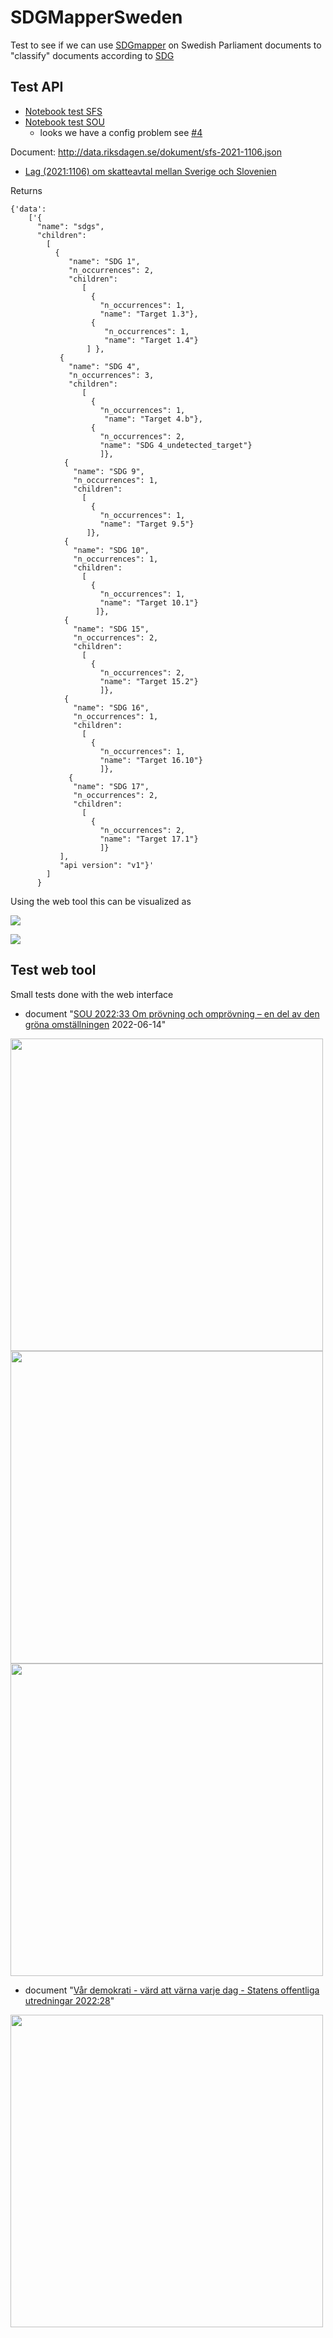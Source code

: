 # SDGMapperSweden

Test to see if we can use [SDGmapper](https://knowsdgs.jrc.ec.europa.eu/sdgmapper) on Swedish Parliament documents to "classify" documents according to [SDG](https://www.undp.org/sustainable-development-goals)

## Test API
* [Notebook test SFS](https://github.com/salgo60/SDGMapperSweden/blob/main/Notebook/Swedish%20PM%20document%20SFS.ipynb)
* [Notebook test SOU](https://github.com/salgo60/SDGMapperSweden/blob/main/Notebook/SDGMapper%20Swedish%20PM%20document%20SOU.ipynb)
  * looks we have a config problem see [#4](https://github.com/salgo60/SDGMapperSweden/issues/4)

Document:  http://data.riksdagen.se/dokument/sfs-2021-1106.json
* [Lag (2021:1106) om skatteavtal mellan Sverige och Slovenien](https://www.riksdagen.se/sv/dokument-lagar/dokument/_sfs-2021-1106)


Returns 
```
{'data': 
    ['{
      "name": "sdgs", 
      "children": 
        [
          {
             "name": "SDG 1", 
             "n_occurrences": 2, 
             "children": 
                [
                  {
                    "n_occurrences": 1, 
                    "name": "Target 1.3"},
                  {
                     "n_occurrences": 1, 
                     "name": "Target 1.4"}
                 ] }, 
           {
             "name": "SDG 4", 
             "n_occurrences": 3, 
             "children": 
                [
                  {
                    "n_occurrences": 1, 
                     "name": "Target 4.b"}, 
                  {
                    "n_occurrences": 2, 
                    "name": "SDG 4_undetected_target"}
                    ]}, 
            {
              "name": "SDG 9", 
              "n_occurrences": 1, 
              "children": 
                [
                  {
                    "n_occurrences": 1, 
                    "name": "Target 9.5"}
                 ]}, 
            {
              "name": "SDG 10", 
              "n_occurrences": 1, 
              "children": 
                [
                  {
                    "n_occurrences": 1, 
                    "name": "Target 10.1"}
                   ]}, 
            {
              "name": "SDG 15", 
              "n_occurrences": 2, 
              "children": 
                [
                  {
                    "n_occurrences": 2, 
                    "name": "Target 15.2"}
                    ]}, 
            {
              "name": "SDG 16", 
              "n_occurrences": 1, 
              "children": 
                [
                  {
                    "n_occurrences": 1, 
                    "name": "Target 16.10"}
                    ]}, 
             {
              "name": "SDG 17", 
              "n_occurrences": 2, 
              "children": 
                [
                  {
                    "n_occurrences": 2, 
                    "name": "Target 17.1"}
                    ]}
           ], 
           "api version": "v1"}'
        ]
      }
```
Using the web tool this can be visualized as

![
](https://blogger.googleusercontent.com/img/a/AVvXsEifgKYZNw96LBE23n2ie5af64Tq0Y0A5W65QjFrs14UEqXyT6exPeMbMlUWHMPCuQNAqFERxLmd1jWhAh7Acy5FJr3Y8DcJCGkeSiza1eQUVxC6eTZ0rz8_eOzGoX74sAQYCRWAdjaf9P0nChhl9sHVxDfZluBKaQfai0DQD0eG9rFGfqaBviBZGpPl4g=w537-h483)

![
](https://blogger.googleusercontent.com/img/a/AVvXsEgL2rhYGoZVF3W4Rng-S36FZ-8IPLWwP_J5hanCEKYjOz9rJrBVrDajfQw2jx4CFEMzhEZly2uR0k_5yVLnPjyrCZTAMUSs-R1_cRQVQWgOQeVYV5BLZWvqkdRq0w06ir3vFRrqqTJExKt2pdrz1T_cIvQuJSlat1RGxL25MmsfiWf0PwDeyFsa_uLNzg=w611-h327)

## Test web tool
Small tests done with the web interface
* document "[SOU 2022:33 Om prövning och omprövning – en del av den gröna omställningen](https://data.riksdagen.se/fil/9E651472-8B12-44BF-9E28-0579589E3DD8) 2022-06-14"
<img src=https://community.dataportal.se/assets/uploads/files/1655298199431-5099930a-70a3-4b41-8206-dc492dd76830-image.png width=500>
<img src="https://community.dataportal.se/assets/uploads/files/1655299309177-165f3fcb-25a5-4ffd-9366-c7a53fcb9c7e-image.png" width=500>
<img src="https://community.dataportal.se/assets/uploads/files/1655299391609-82a3c4fa-8519-4b68-bedb-af0858e2b5a0-image.png" width=500>

* document "[Vår demokrati - värd att värna varje dag - Statens offentliga utredningar 2022:28](https://data.riksdagen.se/fil/8A0EDDF0-A1CF-4A63-91AA-99E06B41DE13)"
<img src="https://community.dataportal.se/assets/uploads/files/1655298787306-00850587-0fbe-4367-b819-f1e12aea6400-image-resized.png" width=500>
